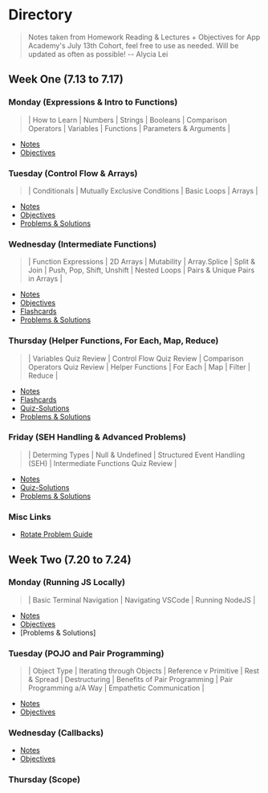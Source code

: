 # **Directory**

> Notes taken from Homework Reading & Lectures + Objectives for App Academy's July 13th Cohort, feel free to use as needed. Will be updated as often as possible!
> -- Alycia Lei

## **Week One** (7.13 to 7.17)

### **Monday** (Expressions & Intro to Functions)

> | How to Learn | Numbers | Strings | Booleans | Comparison Operators | Variables | Functions | Parameters & Arguments |

- [Notes](7.13-7.17/Monday/Notes.md)
- [Objectives](7.13-7.17/Monday/Objectives.md)

### **Tuesday** (Control Flow & Arrays)

> | Conditionals | Mutually Exclusive Conditions | Basic Loops | Arrays |

- [Notes](7.13-7.17/Tuesday/Notes.md)
- [Objectives](7.13-7.17/Tuesday/Objectives.md)
- [Problems & Solutions](7.13-7.17/Tuesday/Problem-Solutions.md)

### **Wednesday** (Intermediate Functions)

> | Function Expressions | 2D Arrays | Mutability | Array.Splice | Split & Join | Push, Pop, Shift, Unshift | Nested Loops | Pairs & Unique Pairs in Arrays |

- [Notes](7.13-7.17/Wednesday/Notes.md)
- [Objectives](7.13-7.17/Wednesday/Objectives.md)
- [Flashcards](7.13-7.17/Wednesday/Flashcards.md)
- [Problems & Solutions](7.13-7.17/Wednesday/Problem-Solutions.md)

### **Thursday** (Helper Functions, For Each, Map, Reduce)

> | Variables Quiz Review | Control Flow Quiz Review | Comparison Operators Quiz Review | Helper Functions | For Each | Map | Filter | Reduce |

- [Notes](7.13-7.17/Thursday/Notes.md)
- [Flashcards](7.13-7.17/Thursday/Flashcards.md)
- [Quiz-Solutions](7.13-7.17/Thursday/Quiz-Solutions.md)
- [Problems & Solutions](7.13-7.17/Thursday/Problem-Solutions.md)

### **Friday** (SEH Handling & Advanced Problems)

> | Determing Types | Null & Undefined | Structured Event Handling (SEH) | Intermediate Functions Quiz Review |

- [Notes](7.13-7.17/Friday/Notes.md)
- [Quiz-Solutions](7.13-7.17/Friday/Quiz-Solutions.md)
- [Problems & Solutions](7.13-7.17/Friday/Friday-Problems.md)

### **Misc Links**

- [Rotate Problem Guide](7.13-7.17/Misc/Rotate-Guide.md)

## **Week Two** (7.20 to 7.24)

### **Monday** (Running JS Locally)

> | Basic Terminal Navigation | Navigating VSCode | Running NodeJS |

- [Notes](7.20-7.24/Monday/Notes.md)
- [Objectives](7.20-7.24/Monday/Objectives.md)
- [Problems & Solutions]

### **Tuesday** (POJO and Pair Programming)

> | Object Type | Iterating through Objects | Reference v Primitive | Rest & Spread | Destructuring | Benefits of Pair Programming | Pair Programming a/A Way | Empathetic Communication |

- [Notes](7.20-7.24/Tuesday/Notes.md)
- [Objectives](7.20-7.24/Tuesday/Objectives.md)

### **Wednesday** (Callbacks)

>

- [Notes](7.20-7.24/Wednesday/Notes.md)
- [Objectives](7.20-7.24/Wednesday/Objectives.md)

### **Thursday** (Scope)
